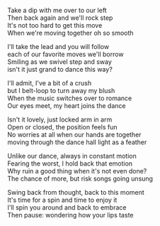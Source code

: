 Take a dip with me over to our left  
Then back again and we'll rock step  
It's not too hard to get this move  
When we're moving together oh so smooth  

I'll take the lead and you will follow  
each of our favorite moves we'll borrow  
Smiling as we swivel step and sway  
isn't it just grand to dance this way?  

I'll admit, I've a bit of a crush  
but I belt-loop to turn away my blush  
When the music switches over to romance  
Our eyes meet, my heart joins the dance  

Isn't it lovely, just locked arm in arm  
Open or closed, the position feels fun  
No worries at all when our hands are together  
moving through the dance hall light as a feather  

Unlike our dance, always in constant motion  
Fearing the worst, I hold back that emotion  
Why ruin a good thing when it's not even done?   
The chance of more, but risk songs going unsung  

Swing back from thought, back to this moment  
It's time for a spin and time to enjoy it  
I'll spin you around and back to embrace  
Then pause: wondering how your lips taste

